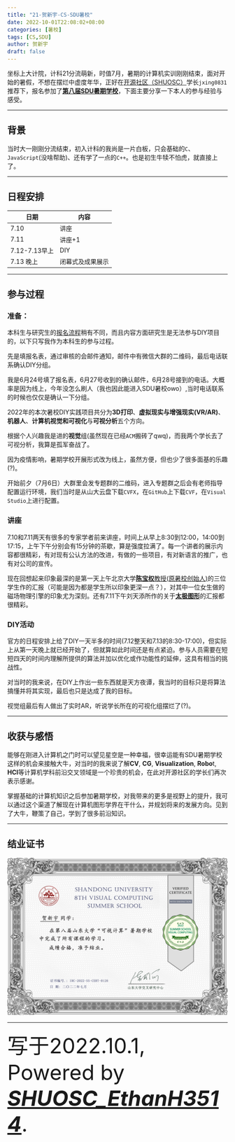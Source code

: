```yaml
---
title: "21-贺新宇-CS-SDU暑校"
date: 2022-10-01T22:08:02+08:00
categories: [暑校]
tags: [CS,SDU]
author: 贺新宇
draft: false
---
```


坐标上大计院，计科21分流萌新，时值7月，暑期的计算机实训刚刚结束，面对开始的暑假，不想在摆烂中虚度年华，正好在[开源社区（SHUOSC）](https://github.com/shuosc)学长`jxing0831`推荐下，报名参加了[**第八届SDU暑期学校**](http://irc.cs.sdu.edu.cn/2022-summer-school/index.html#date)，下面主要分享一下本人的参与经验与感受。

---

## 背景
当时大一刚刚分流结束，初入计科的我尚是一片白板，只会基础的`C`、`JavaScript`(没啥帮助)、还有学了一点的`C++`。也是初生牛犊不怕虎，就直接上了。

---

## 日程安排
| 日期 | 内容 |
| --- | --- |
| 7.10 | 讲座 |
| 7.11 | 讲座+1 |
| 7.12-7.13早上 | DIY |
| 7.13 晚上 | 闭幕式及成果展示 |


---

## 参与过程
### 准备：
本科生与研究生的[报名流程](https://mp.weixin.qq.com/s/igb3RfcRW4HAOMvySnPJlw)稍有不同，而且内容方面研究生是无法参与DIY项目的，以下只写我作为本科生的参与过程。

先是填报名表，通过审核的会邮件通知，邮件中有微信大群的二维码，最后电话联系确认DIY分组。

我是6月24号填了报名表，6月27号收到的确认邮件，6月28号接到的电话。大概率是因为线上，今年没怎么刷人（我也因此能进入SDU暑校owo）,当时电话联系的时候也仅仅是确认一下分组。

2022年的本次暑校DIY实践项目共分为**3D打印**、**虚拟现实与增强现实(VR/AR)**、**机器人**、**计算机视觉和可视化**与**可视分析**五个方向。

根据个人兴趣我是进的**视觉**组(虽然现在已经`ACM`搬砖了qwq)，而我两个学长去了可视分析，我算是孤军奋战了。

因为疫情影响，暑期学校开展形式改为线上，虽然方便，但也少了很多面基的乐趣(?)。

开始前夕（7月6日）大群里会发专题群的二维码，进入专题群之后会有老师指导配置运行环境，我们当时是从山大云盘下载`CVFX`，在`GitHub`上下载`CVF`，在`Visual Studio`上进行配置。

### 讲座
7.10和7.11两天有很多的专家学者前来讲座，时间上从早上8:30到12:00，14:00到17:15，上午下午分别会有15分钟的茶歇，算是强度拉满了。每一个讲者的展示内容都很精彩，有对现有公认方法的改进，有做的一些项目，有对新语言的推广，也有对公司的宣传。

现在回想起来印象最深的是第一天上午北京大学[**陈宝权**教授(原暑校创始人)]([url](http://cfcs.pku.edu.cn/baoquan/))的三位学生作的汇报（可能是因为都是学生所以印象更深一点？），对其中一位女生做的磁场物理引擎的印象尤为深刻。还有7.11下午刘天添所作的关于[**太极图形**](https://taichi-graphics.com/)的汇报都很精彩。

### DIY活动
官方的日程安排上给了DIY一天半多的时间(7.12整天和7.13的8:30-17:00)，但实际上从第一天晚上就已经开始了，但就算如此时间还是有点紧迫。参与人员需要在短短四天的时间内理解所提供的算法并加以优化或作功能性的延伸，这具有相当的挑战性。

对当时的我来说，在DIY上作出一些东西就是天方夜谭，我当时的目标只是将算法搞懂并将其实现，最后也只是达成了我的目标。

视觉组最后有人做出了实时AR，听说学长所在的可视化组摆烂了(?)。

---

## 收获与感悟
能够在刚进入计算机之门时可以望见星空是一种幸福，很幸运能有SDU暑期学校这样的机会来接触大牛，对当时的我来说了解**CV**, **CG**, **Visualization**, **Robo**t, **HCI**等计算机学科前沿交叉领域是一个珍贵的机会，在此对开源社区的学长们再次表示感谢。

掌握基础的计算机知识之后参加暑期学校，对我带来的更多是视野上的提升，我可以通过这个渠道了解现在计算机图形学界在干什么，并规划将来的发展方向。见到了大牛，鞭策了自己，学到了很多前沿知识。

---

## 结业证书
![21-贺新宇-CS-SDU暑期学校毕业证书](https://github.com/EthanH3514/photo_save/blob/main/SDU%E6%9A%91%E6%9C%9F%E5%AD%A6%E6%A0%A1%E8%AF%81%E4%B9%A6.png?raw=true)

---

<font size=20>写于2022.10.1, Powered by [_**SHUOSC_EthanH3514**_](https://github.com/EthanH3514).</font>
